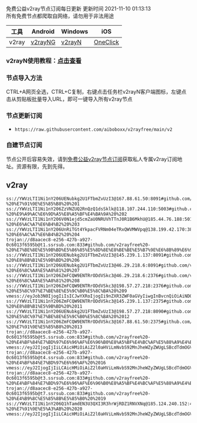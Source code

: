 免费公益v2ray节点订阅每日更新 更新时间 2021-11-10 01:13:13  
所有免费节点都爬取自网络，请勿用于非法用途  

|  工具  | Android  | Windows  | iOS  |
|  ----  | ----   | ----  |----  |
| v2ray  | [v2rayNG](https://github.com/2dust/v2rayNG/releases/download/1.4.12/v2rayNG_1.4.12_arm64-v8a.apk) | [v2rayN](https://github.com/2dust/v2rayN/releases/download/3.27/v2rayN-Core.zip) | [OneClick](https://oneclick.earth/) |
### v2rayN使用教程：[点击查看](https://www.aiboboxx.ml/post/free-v2ray/)  
### 节点导入方法  
CTRL+A网页全选，CTRL+C复制，右键点击任务栏v2rayN客户端图标，左键点击从剪贴板批量导入URL，即可一键导入所有v2ray节点  
### 节点更新订阅  
- `https://raw.githubusercontent.com/aiboboxx/v2rayfree/main/v2`  
### 自建节点订阅  
节点公开后容易失效，请到[免费公益v2ray节点订阅](https://www.aiboboxx.ml/post/free-v2ray/)获取私人专属v2ray订阅地址。资源有限，先到先得。
## v2ray  
```  
ss://YWVzLTI1Ni1nY206UENubkg2U1FTbmZvUzI3@167.88.61.50:8091#github.com/v2rayfree%20-%20%E7%91%9E%E5%85%B8%20%201
ss://YWVzLTI1Ni1nY206ZzVNZUQ2RnQzQ1dsSklk@118.107.244.110:5003#github.com/v2rayfree%20-%20%E9%A9%AC%E6%9D%A5%E8%A5%BF%E4%BA%9A%20%202
ss://YWVzLTI1Ni1nY206V0N1ejd5cmZaU0NRUVhTTnJ0R1B6MkhU@185.44.76.188:50168#github.com/v2rayfree%20-%20%E6%AC%A7%E6%B4%B2%20%203
ss://YWVzLTI1Ni1nY206UnRiTGt4YkpacFVRNm04eTRxQWVMWVpq@138.199.42.170:38747#github.com/v2rayfree%20-%20%E6%AC%A7%E6%B4%B2%20%204
trojan://d8aacec8-e256-427b-a927-0c6013f6595b@t1.ssrsub.com:833#github.com/v2rayfree%20-%20%E7%BE%8E%E5%9B%BD%E5%86%85%E5%8D%8E%E8%BE%BE%E5%B7%9E%E6%8B%89%E6%96%AF%E7%BB%B4%E5%8A%A0%E6%96%AFBuyVM%E6%95%B0%E6%8D%AE%E4%B8%AD%E5%BF%83%205
ss://YWVzLTI1Ni1nY206UENubkg2U1FTbmZvUzI3@145.239.1.137:8091#github.com/v2rayfree%20-%20%E8%8B%B1%E5%9B%BD%20%206
ss://YWVzLTI1Ni1nY206UENubkg2U1FTbmZvUzI3@46.29.218.6:8091#github.com/v2rayfree%20-%20%E6%8C%AA%E5%A8%81%20%207
ss://YWVzLTI1Ni1nY206ZmFCQW9ENTRrODdVSkc3@46.29.218.6:2376#github.com/v2rayfree%20-%20%E6%8C%AA%E5%A8%81%20%208
ss://YWVzLTI1Ni1nY206ZmFCQW9ENTRrODdVSkc3@198.57.27.218:2376#github.com/v2rayfree%20-%20%E5%8C%97%E7%BE%8E%E5%9C%B0%E5%8C%BA%20%209
vmess://eyJob3N0IjogIiIsICJwYXRoIjogIi9nZXR3ZWF0aGVyIiwgInBvcnQiOiAiNDQzIiwgInRscyI6ICJ0bHMiLCAicHMiOiAiZ2l0aHViLmNvbS92MnJheWZyZWUgLSBcdTdmOGVcdTU2ZmRDbG91ZEZsYXJlXHU1MTZjXHU1M2Y4Q0ROXHU4MjgyXHU3MGI5IDEwIiwgImlkIjogIjE5ODA5Yzc0LTQxNzYtMTFlYy05YjZiLTAwMDAxNzAyMjAwOCIsICJhZGQiOiAiYXBpLnNzZnJlZS5ydSIsICJ2IjogIjIiLCAiYWlkIjogIjY0IiwgIm5ldCI6ICJ3cyIsICJ0eXBlIjogIm5vbmUifQ==
ss://YWVzLTI1Ni1nY206ZmFCQW9ENTRrODdVSkc3@145.239.1.137:2375#github.com/v2rayfree%20-%20%E8%8B%B1%E5%9B%BD%20%2011
ss://YWVzLTI1Ni1nY206UENubkg2U1FTbmZvUzI3@198.57.27.218:8090#github.com/v2rayfree%20-%20%E5%8C%97%E7%BE%8E%E5%9C%B0%E5%8C%BA%20%2012
ss://YWVzLTI1Ni1nY206ZmFCQW9ENTRrODdVSkc3@167.88.61.50:2375#github.com/v2rayfree%20-%20%E7%91%9E%E5%85%B8%20%2013
trojan://d8aacec8-e256-427b-a927-0c6013f6595b@t5.ssrsub.com:833#github.com/v2rayfree%20-%20%E4%BF%84%E7%BD%97%E6%96%AF%E6%96%B0%E8%A5%BF%E4%BC%AF%E5%88%A9%E4%BA%9A%E5%B7%9E%E6%96%B0%E8%A5%BF%E4%BC%AF%E5%88%A9%E4%BA%9A%2014
vmess://eyJ2IjogIjIiLCAicHMiOiAiZ2l0aHViLmNvbS92MnJheWZyZWUgLSBcdTdmOGVcdTU2ZmRDbG91ZEZsYXJlXHU1MTZjXHU1M2Y4Q0ROXHU4MjgyXHU3MGI5IDE1IiwgImFkZCI6ICJpcC5jb2RlZm9yY2VzLmxpdmUiLCAicG9ydCI6ICI0NDMiLCAiaWQiOiAiZTYzOTdlZGEtZGQyNy00ODMyLWE2OTMtYjNmYjE1NmVjMGYzIiwgImFpZCI6ICIwIiwgInNjeSI6ICJhdXRvIiwgIm5ldCI6ICJ3cyIsICJ0eXBlIjogIm5vbmUiLCAiaG9zdCI6ICJybi5kZG5zMTMxMi50b3AiLCAicGF0aCI6ICIvMjMzYmxvZyIsICJ0bHMiOiAidGxzIiwgInNuaSI6ICIifQ==
trojan://d8aacec8-e256-427b-a927-0c6013f6595b@t4.ssrsub.com:833#github.com/v2rayfree%20-%20%E4%BF%84%E7%BD%97%E6%96%AF%20%2016
vmess://eyJ2IjogIjIiLCAicHMiOiAiZ2l0aHViLmNvbS92MnJheWZyZWUgLSBcdTdmOGVcdTU2ZmRcdTRmYzRcdTUyZDJcdTUxODhcdTVkZGVcdTZjZTJcdTcyNzlcdTUxNzBBbWF6b25cdTY1NzBcdTYzNmVcdTRlMmRcdTVmYzMgMTciLCAiYWRkIjogIjE4LjIzNi4xNDYuMTI1IiwgInBvcnQiOiAiODg4OCIsICJpZCI6ICI2YWUyZTk5NC0yMDE4LTRmOWYtYTViYi00NjM5YzE0YmEwNWYiLCAiYWlkIjogIjEiLCAibmV0IjogIndzIiwgInR5cGUiOiAibm9uZSIsICJob3N0IjogIjE4LjIzNi4xNDYuMTI1IiwgInBhdGgiOiAiLyIsICJ0bHMiOiAiIn0=
trojan://d8aacec8-e256-427b-a927-0c6013f6595b@t3.ssrsub.com:833#github.com/v2rayfree%20-%20%E4%BF%84%E7%BD%97%E6%96%AF%E6%96%B0%E8%A5%BF%E4%BC%AF%E5%88%A9%E4%BA%9AJustHost%2018
trojan://d8aacec8-e256-427b-a927-0c6013f6595b@t7.ssrsub.com:833#github.com/v2rayfree%20-%20%E4%B9%8C%E5%85%8B%E5%85%B0%20%2019
ss://YWVzLTI1Ni1nY206Q1hTamdEN3U3QXI3R3hrWjRDZ1RNVXNq@185.124.240.152:45329#github.com/v2rayfree%20-%20%E7%91%9E%E5%A3%AB%20%2020
vmess://eyJ2IjogIjIiLCAicHMiOiAiZ2l0aHViLmNvbS92MnJheWZyZWUgLSBcdTdmOGVcdTU2ZmRDbG91ZEZsYXJlXHU4MjgyXHU3MGI5IDIxIiwgImFkZCI6ICIxNjIuMTU5LjE1My4xMyIsICJwb3J0IjogIjQ0MyIsICJpZCI6ICI0ZDg4ZjZhMi1hYWE5LTQyYjYtYWZjNC0yMjdmODk5NzQxMTkiLCAiYWlkIjogIjAiLCAic2N5IjogImF1dG8iLCAibmV0IjogIndzIiwgInR5cGUiOiAibm9uZSIsICJob3N0IjogInZpbmNlbnQtamFja3NvbjIwMjEuZ2EiLCAicGF0aCI6ICIvVGhlLUdyZWF0LUF3YWtlbmluZ192d3MiLCAidGxzIjogInRscyIsICJzbmkiOiAiIn0=
```